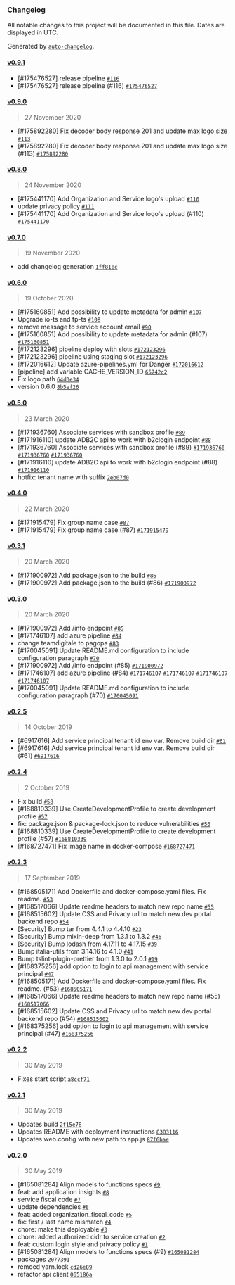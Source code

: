 ### Changelog

All notable changes to this project will be documented in this file. Dates are displayed in UTC.

Generated by [`auto-changelog`](https://github.com/CookPete/auto-changelog).

#### [v0.9.1](https://github.com/pagopa/io-developer-portal-backend/compare/v0.9.0...v0.9.1)

- [#175476527] release pipeline [`#116`](https://github.com/pagopa/io-developer-portal-backend/pull/116)
- [#175476527] release pipeline (#116) [`#175476527`](https://www.pivotaltracker.com/story/show/175476527)

#### [v0.9.0](https://github.com/pagopa/io-developer-portal-backend/compare/v0.8.0...v0.9.0)

> 27 November 2020

- [#175892280] Fix decoder body response 201 and update max logo size [`#113`](https://github.com/pagopa/io-developer-portal-backend/pull/113)
- [#175892280] Fix decoder body response 201 and update max logo size (#113) [`#175892280`](https://www.pivotaltracker.com/story/show/175892280)

#### [v0.8.0](https://github.com/pagopa/io-developer-portal-backend/compare/v0.7.0...v0.8.0)

> 24 November 2020

- [#175441170] Add Organization and Service logo's upload [`#110`](https://github.com/pagopa/io-developer-portal-backend/pull/110)
- update privacy policy [`#111`](https://github.com/pagopa/io-developer-portal-backend/pull/111)
- [#175441170] Add Organization and Service logo's upload (#110) [`#175441170`](https://www.pivotaltracker.com/story/show/175441170)

#### [v0.7.0](https://github.com/pagopa/io-developer-portal-backend/compare/v0.6.0...v0.7.0)

> 19 November 2020

- add changelog generation [`1ff81ec`](https://github.com/pagopa/io-developer-portal-backend/commit/1ff81ec589ee08064ca02e55e590e39022c6bbf5)

#### [v0.6.0](https://github.com/pagopa/io-developer-portal-backend/compare/v0.5.0...v0.6.0)

> 19 October 2020

- [#175160851] Add possibility to update metadata for admin  [`#107`](https://github.com/pagopa/io-developer-portal-backend/pull/107)
- Upgrade io-ts and fp-ts [`#108`](https://github.com/pagopa/io-developer-portal-backend/pull/108)
- remove message to service account email [`#90`](https://github.com/pagopa/io-developer-portal-backend/pull/90)
- [#175160851] Add possibility to update metadata for admin  (#107) [`#175160851`](https://www.pivotaltracker.com/story/show/175160851)
- [#172123296] pipeline deploy with slots [`#172123296`](https://www.pivotaltracker.com/story/show/172123296)
- [#172123296] pipeline using staging slot [`#172123296`](https://www.pivotaltracker.com/story/show/172123296)
- [#172016612] Update azure-pipelines.yml for Danger [`#172016612`](https://www.pivotaltracker.com/story/show/172016612)
- [pipeline] add variable CACHE_VERSION_ID [`65742c2`](https://github.com/pagopa/io-developer-portal-backend/commit/65742c20192aaf46abd8da2535cfc4215f0570f0)
- Fix logo path [`64d3e34`](https://github.com/pagopa/io-developer-portal-backend/commit/64d3e34671349ce34aac57eabe64c1b3ed30b3d2)
- version 0.6.0 [`8b5ef26`](https://github.com/pagopa/io-developer-portal-backend/commit/8b5ef26c95013f304bd9371ae84748dfdc2467a3)

#### [v0.5.0](https://github.com/pagopa/io-developer-portal-backend/compare/v0.4.0...v0.5.0)

> 23 March 2020

- [#171936760] Associate services with sandbox profile [`#89`](https://github.com/pagopa/io-developer-portal-backend/pull/89)
- [#171916110] update ADB2C api to work with b2clogin endpoint [`#88`](https://github.com/pagopa/io-developer-portal-backend/pull/88)
- [#171936760] Associate services with sandbox profile (#89) [`#171936760`](https://www.pivotaltracker.com/story/show/171936760) [`#171936760`](https://www.pivotaltracker.com/story/show/171936760) [`#171936760`](https://www.pivotaltracker.com/story/show/171936760)
- [#171916110] update ADB2C api to work with b2clogin endpoint (#88) [`#171916110`](https://www.pivotaltracker.com/story/show/171916110)
- hotfix: tenant name with suffix [`2eb07d0`](https://github.com/pagopa/io-developer-portal-backend/commit/2eb07d0928d84c9bfaf1495102d9a04b84c8992b)

#### [v0.4.0](https://github.com/pagopa/io-developer-portal-backend/compare/v0.3.1...v0.4.0)

> 22 March 2020

- [#171915479] Fix group name case [`#87`](https://github.com/pagopa/io-developer-portal-backend/pull/87)
- [#171915479] Fix group name case (#87) [`#171915479`](https://www.pivotaltracker.com/story/show/171915479)

#### [v0.3.1](https://github.com/pagopa/io-developer-portal-backend/compare/v0.3.0...v0.3.1)

> 20 March 2020

- [#171900972] Add package.json to the build [`#86`](https://github.com/pagopa/io-developer-portal-backend/pull/86)
- [#171900972] Add package.json to the build (#86) [`#171900972`](https://www.pivotaltracker.com/story/show/171900972)

#### [v0.3.0](https://github.com/pagopa/io-developer-portal-backend/compare/v0.2.5...v0.3.0)

> 20 March 2020

- [#171900972] Add /info endpoint [`#85`](https://github.com/pagopa/io-developer-portal-backend/pull/85)
- [#171746107] add azure pipeline [`#84`](https://github.com/pagopa/io-developer-portal-backend/pull/84)
- change teamdigitale to pagopa [`#83`](https://github.com/pagopa/io-developer-portal-backend/pull/83)
- [#170045091] Update README.md configuration to include configuration paragraph [`#70`](https://github.com/pagopa/io-developer-portal-backend/pull/70)
- [#171900972] Add /info endpoint (#85) [`#171900972`](https://www.pivotaltracker.com/story/show/171900972)
- [#171746107] add azure pipeline (#84) [`#171746107`](https://www.pivotaltracker.com/story/show/171746107) [`#171746107`](https://www.pivotaltracker.com/story/show/171746107) [`#171746107`](https://www.pivotaltracker.com/story/show/171746107) [`#171746107`](https://www.pivotaltracker.com/story/show/171746107)
- [#170045091] Update README.md configuration to include configuration paragraph (#70) [`#170045091`](https://www.pivotaltracker.com/story/show/170045091)

#### [v0.2.5](https://github.com/pagopa/io-developer-portal-backend/compare/v0.2.4...v0.2.5)

> 14 October 2019

- [#6917616] Add service principal tenant id env var. Remove build dir [`#61`](https://github.com/pagopa/io-developer-portal-backend/pull/61)
- [#6917616] Add service principal tenant id env var. Remove build dir (#61) [`#6917616`](https://www.pivotaltracker.com/story/show/6917616)

#### [v0.2.4](https://github.com/pagopa/io-developer-portal-backend/compare/v0.2.3...v0.2.4)

> 2 October 2019

- Fix build [`#58`](https://github.com/pagopa/io-developer-portal-backend/pull/58)
- [#168810339] Use CreateDevelopmentProfile to create development profile [`#57`](https://github.com/pagopa/io-developer-portal-backend/pull/57)
- fix: package.json & package-lock.json to reduce vulnerabilities [`#56`](https://github.com/pagopa/io-developer-portal-backend/pull/56)
- [#168810339] Use CreateDevelopmentProfile to create development profile (#57) [`#168810339`](https://www.pivotaltracker.com/story/show/168810339)
- [#168727471] Fix image name in docker-compose [`#168727471`](https://www.pivotaltracker.com/story/show/168727471)

#### [v0.2.3](https://github.com/pagopa/io-developer-portal-backend/compare/v0.2.2...v0.2.3)

> 17 September 2019

- [#168505171] Add Dockerfile and docker-compose.yaml files. Fix readme. [`#53`](https://github.com/pagopa/io-developer-portal-backend/pull/53)
- [#168517066] Update readme headers to match new repo name [`#55`](https://github.com/pagopa/io-developer-portal-backend/pull/55)
- [#168515602] Update CSS and Privacy url to match new dev portal backend repo [`#54`](https://github.com/pagopa/io-developer-portal-backend/pull/54)
- [Security] Bump tar from 4.4.1 to 4.4.10 [`#23`](https://github.com/pagopa/io-developer-portal-backend/pull/23)
- [Security] Bump mixin-deep from 1.3.1 to 1.3.2 [`#46`](https://github.com/pagopa/io-developer-portal-backend/pull/46)
- [Security] Bump lodash from 4.17.11 to 4.17.15 [`#39`](https://github.com/pagopa/io-developer-portal-backend/pull/39)
- Bump italia-utils from 3.14.16 to 4.1.0 [`#41`](https://github.com/pagopa/io-developer-portal-backend/pull/41)
- Bump tslint-plugin-prettier from 1.3.0 to 2.0.1 [`#19`](https://github.com/pagopa/io-developer-portal-backend/pull/19)
- [#168375256] add option to login to api management with service principal [`#47`](https://github.com/pagopa/io-developer-portal-backend/pull/47)
- [#168505171] Add Dockerfile and docker-compose.yaml files. Fix readme. (#53) [`#168505171`](https://www.pivotaltracker.com/story/show/168505171)
- [#168517066] Update readme headers to match new repo name (#55) [`#168517066`](https://www.pivotaltracker.com/story/show/168517066)
- [#168515602] Update CSS and Privacy url to match new dev portal backend repo (#54) [`#168515602`](https://www.pivotaltracker.com/story/show/168515602)
- [#168375256] add option to login to api management with service principal (#47) [`#168375256`](https://www.pivotaltracker.com/story/show/168375256)

#### [v0.2.2](https://github.com/pagopa/io-developer-portal-backend/compare/v0.2.1...v0.2.2)

> 30 May 2019

- Fixes start script [`a8ccf71`](https://github.com/pagopa/io-developer-portal-backend/commit/a8ccf7189aeddbadbdb0f0b20d5d73d4361f2f55)

#### [v0.2.1](https://github.com/pagopa/io-developer-portal-backend/compare/v0.2.0...v0.2.1)

> 30 May 2019

- Updates build [`2f15e78`](https://github.com/pagopa/io-developer-portal-backend/commit/2f15e785141b34d8aae81bcdc0cee39bcdbdaf62)
- Updates README with deployment instructions [`8383116`](https://github.com/pagopa/io-developer-portal-backend/commit/8383116df025f006bc102c5a24939284d22def65)
- Updates web.config with new path to app.js [`87f6bae`](https://github.com/pagopa/io-developer-portal-backend/commit/87f6baee54b745ff41b3bcd2c4b9885893903dc3)

#### v0.2.0

> 30 May 2019

- [#165081284] Align models to functions specs [`#9`](https://github.com/pagopa/io-developer-portal-backend/pull/9)
- feat: add application insights [`#8`](https://github.com/pagopa/io-developer-portal-backend/pull/8)
- service fiscal code [`#7`](https://github.com/pagopa/io-developer-portal-backend/pull/7)
- update dependencies [`#6`](https://github.com/pagopa/io-developer-portal-backend/pull/6)
- feat: added organization_fiscal_code [`#5`](https://github.com/pagopa/io-developer-portal-backend/pull/5)
- fix: first / last name mismatch [`#4`](https://github.com/pagopa/io-developer-portal-backend/pull/4)
- chore: make this deployable [`#3`](https://github.com/pagopa/io-developer-portal-backend/pull/3)
- chore: added authorized cidr to service creation [`#2`](https://github.com/pagopa/io-developer-portal-backend/pull/2)
- feat: custom login style and privacy policy [`#1`](https://github.com/pagopa/io-developer-portal-backend/pull/1)
- [#165081284] Align models to functions specs (#9) [`#165081284`](https://www.pivotaltracker.com/story/show/165081284)
- packages [`2077391`](https://github.com/pagopa/io-developer-portal-backend/commit/2077391dbd75a753d7f32287d916046a86b442e7)
- remoed yarn.lock [`cd26e89`](https://github.com/pagopa/io-developer-portal-backend/commit/cd26e89be568ab665e07aa4245785bfdc1f90c38)
- refactor api client [`065186a`](https://github.com/pagopa/io-developer-portal-backend/commit/065186a82e6f29f8f531ed35c1dd6ab6aa3940f3)
